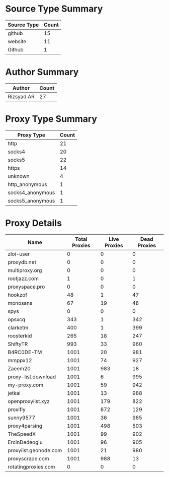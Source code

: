 # Source Type Summary

| Source Type | Count |
|-------------|-------|
| github | 15 |
| website | 11 |
| Github | 1 |


# Author Summary

| Author | Count |
|--------|-------|
| Rizsyad AR | 27 |


# Proxy Type Summary

| Proxy Type | Count |
|------------|-------|
| http | 21 |
| socks4 | 20 |
| socks5 | 22 |
| https | 14 |
| unknown | 4 |
| http_anonymous | 1 |
| socks4_anonymous | 1 |
| socks5_anonymous | 1 |


# Proxy Details

| Name | Total Proxies | Live Proxies | Dead Proxies |
|------|---------------|--------------|---------------|
| zloi-user | 0 | 0 | 0 |
| proxydb.net | 0 | 0 | 0 |
| multiproxy.org | 0 | 0 | 0 |
| rootjazz.com | 1 | 0 | 1 |
| proxyspace.pro | 0 | 0 | 0 |
| hookzof | 48 | 1 | 47 |
| monosans | 67 | 19 | 48 |
| spys | 0 | 0 | 0 |
| opsxcq | 343 | 1 | 342 |
| clarketm | 400 | 1 | 399 |
| roosterkid | 265 | 18 | 247 |
| ShiftyTR | 993 | 33 | 960 |
| B4RC0DE-TM | 1001 | 20 | 981 |
| mmppx12 | 1001 | 74 | 927 |
| Zaeem20 | 1001 | 983 | 18 |
| proxy-list.download | 1001 | 6 | 995 |
| my-proxy.com | 1001 | 59 | 942 |
| jetkai | 1001 | 13 | 988 |
| openproxylist.xyz | 1001 | 179 | 822 |
| proxifly | 1001 | 872 | 129 |
| sunny9577 | 1001 | 36 | 965 |
| proxy4parsing | 1001 | 498 | 503 |
| TheSpeedX | 1001 | 99 | 902 |
| ErcinDedeoglu | 1001 | 96 | 905 |
| proxylist.geonode.com | 1001 | 21 | 980 |
| proxyscrape.com | 1001 | 988 | 13 |
| rotatingproxies.com | 0 | 0 | 0 |
